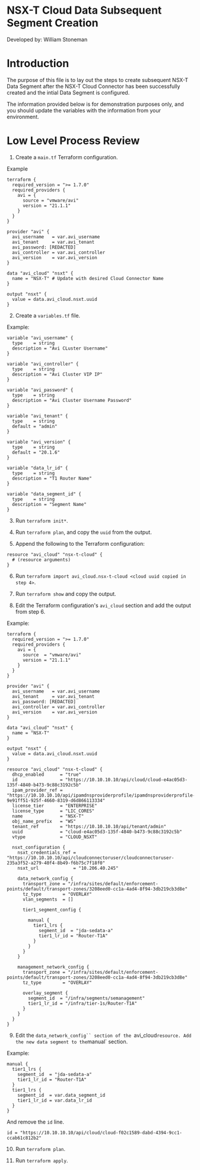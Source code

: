 # NSX-T Cloud Data Subsequent Segment Creation

Developed by: William Stoneman

# Introduction

The purpose of this file is to lay out the steps to create subsequent NSX-T Data Segment after the NSX-T Cloud Connector has been successfully created and the intial Data Segment is configured.

The information provided below is for demonstration purposes only, and you should update the variables with the information from your environment.

# Low Level Process Review


1. Create a `main.tf` Terraform configuration.

Example

```hcl
terraform {
  required_version = ">= 1.7.0"
  required_providers {
	avi = {
	  source = "vmware/avi"
	  version = "21.1.1"
	}
  }
}

provider "avi" {
  avi_username   = var.avi_username
  avi_tenant     = var.avi_tenant
  avi_password: [REDACTED]
  avi_controller = var.avi_controller
  avi_version    = var.avi_version
}

data "avi_cloud" "nsxt" {
  name = "NSX-T" # Update with desired Cloud Connector Name
}

output "nsxt" {
  value = data.avi_cloud.nsxt.uuid
}
```

2. Create a `variables.tf` file.

Example:

```hcl
variable "avi_username" {
  type    = string
  description = "Avi CLuster Username"
}

variable "avi_controller" {
  type    = string
  description = "Avi Cluster VIP IP"
}

variable "avi_password" {
  type    = string
  description = "Avi Cluster Username Password"
}

variable "avi_tenant" {
  type    = string
  default = "admin"
}

variable "avi_version" {
  type    = string
  default = "20.1.6"
}

variable "data_lr_id" {
  type    = string
  description = "T1 Router Name"
}

variable "data_segment_id" {
  type    = string
  description = "Segment Name"
}
```

3. Run `terraform init*`.

4. Run `terraform plan`, and copy the `uuid` from the output.

5. Append the following to the Terraform configuration:

```hcl
resource "avi_cloud" "nsx-t-cloud" {
  # (resource arguments)
}
```

6. Run `terraform import avi_cloud.nsx-t-cloud <cloud uuid copied in step 4>`.

7. Run `terraform show` and copy the output.

8. Edit the Terraform configuration's `avi_cloud` section and add the output from step 6.

Example:

```hcl
terraform {
  required_version = ">= 1.7.0"
  required_providers {
    avi = {
      source  = "vmware/avi"
      version = "21.1.1"
    }
  }
}

provider "avi" {
  avi_username   = var.avi_username
  avi_tenant     = var.avi_tenant
  avi_password: [REDACTED]
  avi_controller = var.avi_controller
  avi_version    = var.avi_version
}

data "avi_cloud" "nsxt" {
  name = "NSX-T"
}

output "nsxt" {
  value = data.avi_cloud.nsxt.uuid
}

resource "avi_cloud" "nsx-t-cloud" {
  dhcp_enabled      = "true"
  id                = "https://10.10.10.10/api/cloud/cloud-e4ac05d3-135f-4840-b473-9c88c3192c5b"
  ipam_provider_ref = "https://10.10.10.10/api/ipamdnsproviderprofile/ipamdnsproviderprofile-9e91ff51-925f-4660-8319-d6d866113334"
  license_tier      = "ENTERPRISE"
  license_type      = "LIC_CORES"
  name              = "NSX-T"
  obj_name_prefix   = "WS"
  tenant_ref        = "https://10.10.10.10/api/tenant/admin"
  uuid              = "cloud-e4ac05d3-135f-4840-b473-9c88c3192c5b"
  vtype             = "CLOUD_NSXT"

  nsxt_configuration {
    nsxt_credentials_ref = "https://10.10.10.10/api/cloudconnectoruser/cloudconnectoruser-235a3f52-a279-40f4-8b49-f6b75c7f18f0"
    nsxt_url             = "10.206.40.245"

    data_network_config {
      transport_zone = "/infra/sites/default/enforcement-points/default/transport-zones/3208eed0-cc1a-4ad4-8f94-3db219cb3d8e"
      tz_type        = "OVERLAY"
      vlan_segments  = []

      tier1_segment_config {

        manual {
          tier1_lrs {
            segment_id  = "jda-sedata-a"
            tier1_lr_id = "Router-T1A"
          }
        }
      }
    }

    management_network_config {
      transport_zone = "/infra/sites/default/enforcement-points/default/transport-zones/3208eed0-cc1a-4ad4-8f94-3db219cb3d8e"
      tz_type        = "OVERLAY"

      overlay_segment {
        segment_id  = "/infra/segments/semanagement"
        tier1_lr_id = "/infra/tier-1s/Router-T1A"
      }
    }
  }
}
```

9. Edit the `data_network_config`` section of the `avi_cloud` resource. Add the new data segment to the `manual` section.

Example:

```hcl
manual {
  tier1_lrs {
    segment_id  = "jda-sedata-a"
    tier1_lr_id = "Router-T1A"
  }
  tier1_lrs {
    segment_id  = var.data_segment_id
    tier1_lr_id = var.data_lr_id
  }
}
```

And remove the `id` line.

```hcl
id = "https://10.10.10.10/api/cloud/cloud-f02c1589-dabd-4394-9cc1-ccab61c812b2"
```

10. Run `terraform plan`.

11. Run `terraform apply`.
